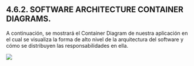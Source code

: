 ## 4.6.2. SOFTWARE ARCHITECTURE CONTAINER DIAGRAMS.
A continuación, se mostrará el Container Diagram de nuestra aplicación en el cual se visualiza la forma de alto nivel de la arquitectura del software y cómo se distribuyen las responsabilidades en ella.

<tr>
    <td style="border: 1px solid #dddddd; padding: 8px;">
      <img src="https://media.discordapp.net/attachments/1157377071945883742/1157611401548931093/image.png?ex=65193d21&is=6517eba1&hm=5788ac44901127e30addf2539186c54f5e38fbe18b54cee6e463a62a9b73ec40&=&width=975&height=676">
    </td>
  </tr>
<br>